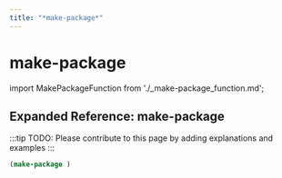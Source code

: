 ```yaml
---
title: "*make-package*"
---
```


# make-package

import MakePackageFunction from './_make-package_function.md';

<MakePackageFunction />

## Expanded Reference: make-package

:::tip
TODO: Please contribute to this page by adding explanations and examples
:::

```lisp
(make-package )
```
